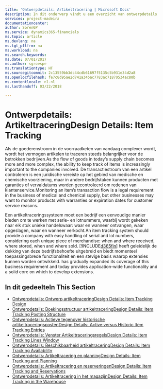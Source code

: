 ```yaml
---
title: 'Ontwerpdetails: Artikeltracering | Microsoft Docs'
description: In dit onderwerp vindt u een overzicht van ontwerpdetails voor artikeltracering.
services: project-madeira
documentationcenter: 
author: SorenGP
ms.service: dynamics365-financials
ms.topic: article
ms.devlang: na
ms.tgt_pltfrm: na
ms.workload: na
ms.search.keywords: 
ms.date: 07/01/2017
ms.author: sgroespe
ms.translationtype: HT
ms.sourcegitcommit: 2c13559bb3dc44cdb61697f5135c5b931e34d2a8
ms.openlocfilehash: fe7c8d95ae2d741a34bac7783ac71870534ac80b
ms.contentlocale: nl-nl
ms.lasthandoff: 03/22/2018

---
```

# <a name="design-details-item-tracking"></a><span data-ttu-id="f788e-103">Ontwerpdetails: Artikeltracering</span><span class="sxs-lookup"><span data-stu-id="f788e-103">Design Details: Item Tracking</span></span>
<span data-ttu-id="f788e-104">Als de goederenstroom in de voorraadketen van vandaag complexer wordt, wordt het vermogen artikelen te traceren steeds belangrijker voor de betrokken bedrijven.</span><span class="sxs-lookup"><span data-stu-id="f788e-104">As the flow of goods in today’s supply chain becomes more and more complex, the ability to keep track of items is increasingly important to the companies involved.</span></span> <span data-ttu-id="f788e-105">De transactiestroom van een artikel controleren is een juridische vereiste op het gebied van medische en chemische voorziening, maar in andere bedrijfstaken kunnen producten met garanties of vervaldatums worden gecontroleerd om redenen van klantenservice.</span><span class="sxs-lookup"><span data-stu-id="f788e-105">Monitoring an item’s transaction flow is a legal requirement in the business of medical and chemical supply, but other businesses may want to monitor products with warranties or expiration dates for customer service reasons.</span></span>  

<span data-ttu-id="f788e-106">Een artikeltraceringssysteem moet een bedrijf een eenvoudige manier bieden om te werken met serie- en lotnummers, waarbij wordt gekeken naar elk stuk unieke handelswaar: waar en wanneer ontvangen, waar opgeslagen, waar en wanneer verkocht.</span><span class="sxs-lookup"><span data-stu-id="f788e-106">An item tracking system should provide a company with easy handling of serial and lot numbers, considering each unique piece of merchandise: when and where received, where stored, when and where sold.</span></span> [!INCLUDE[d365fin](includes/d365fin_md.md)]<span data-ttu-id="f788e-107"> heeft geleidelijk de dekking van deze bedrijfsbehoefte uitgebreid en biedt momenteel toepassingsbrede functionaliteit en een stevige basis waarop extensies kunnen worden ontwikkeld.</span><span class="sxs-lookup"><span data-stu-id="f788e-107"> has gradually expanded its coverage of this business requirement and today provides application-wide functionality and a solid core on which to develop extensions.</span></span>  

## <a name="in-this-section"></a><span data-ttu-id="f788e-108">In dit gedeelte</span><span class="sxs-lookup"><span data-stu-id="f788e-108">In This Section</span></span>  
* [<span data-ttu-id="f788e-109">Ontwerpdetails: Ontwerp artikeltracering</span><span class="sxs-lookup"><span data-stu-id="f788e-109">Design Details: Item Tracking Design</span></span>](design-details-item-tracking-design.md)  
* [<span data-ttu-id="f788e-110">Ontwerpdetails: Boekingsstructuur artikeltracering</span><span class="sxs-lookup"><span data-stu-id="f788e-110">Design Details: Item Tracking Posting Structure</span></span>](design-details-item-tracking-posting-structure.md)  
* [<span data-ttu-id="f788e-111">Ontwerpdetails: Actieve tegenover historische artikeltraceringsposten</span><span class="sxs-lookup"><span data-stu-id="f788e-111">Design Details: Active versus Historic Item Tracking Entries</span></span>](design-details-active-versus-historic-item-tracking-entries.md)  
* [<span data-ttu-id="f788e-112">Ontwerpdetails: Venster Artikeltraceringsregels</span><span class="sxs-lookup"><span data-stu-id="f788e-112">Design Details: Item Tracking Lines Window</span></span>](design-details-item-tracking-lines-window.md)  
* [<span data-ttu-id="f788e-113">Ontwerpdetails: Beschikbaarheid artikeltracering</span><span class="sxs-lookup"><span data-stu-id="f788e-113">Design Details: Item Tracking Availability</span></span>](design-details-item-tracking-availability.md)  
* [<span data-ttu-id="f788e-114">Ontwerpdetails: Artikeltracering en planning</span><span class="sxs-lookup"><span data-stu-id="f788e-114">Design Details: Item Tracking and Planning</span></span>](design-details-item-tracking-and-planning.md)  
* [<span data-ttu-id="f788e-115">Ontwerpdetails: Artikeltracering en reserveringen</span><span class="sxs-lookup"><span data-stu-id="f788e-115">Design Details: Item Tracking and Reservations</span></span>](design-details-item-tracking-and-reservations.md)  
* [<span data-ttu-id="f788e-116">Ontwerpdetails: Artikeltracering in het magazijn</span><span class="sxs-lookup"><span data-stu-id="f788e-116">Design Details: Item Tracking in the Warehouse</span></span>](design-details-item-tracking-in-the-warehouse.md)

